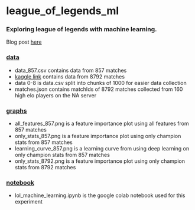 # league_of_legends_ml
### Exploring league of legends with machine learning.
Blog post [here](https://medium.com/@lawsus/total-gold-prediction-in-league-of-legends-using-champion-stats-68cc9bf5f3ff)

### [data](data)
* data_857.csv contains data from 857 matches
* [kaggle link](https://www.kaggle.com/datasets/lawsus/lolstats) contains data from 8792 matches
* data 0-8 is data.csv split into chunks of 1000 for easier data collection
* matches.json contains matchIds of 8792 matches collected from 160 high elo players on the NA server

### [graphs](raphs)
* all_features_857.png is a feature importance plot using all features from 857 matches
* only_stats_857.png is a feature importance plot using only champion stats from 857 matches
* learning_curve_857.png is a learning curve from using deep learning on only champion stats from 857 matches
* only_stats_8792.png is a feature importance plot using only champion stats from 8792 matches

### [notebook](notebook)
* lol_machine_learning.ipynb is the google colab notebook used for this experiment
